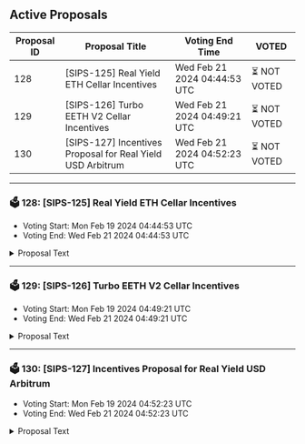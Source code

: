 ## Active Proposals

| Proposal ID | Proposal Title | Voting End Time | VOTED |
|-------------|----------------|-----------------|-------|
| 128 | [SIPS-125] Real Yield ETH Cellar Incentives | Wed Feb 21 2024 04:44:53 UTC | ⏳ NOT VOTED |
| 129 | [SIPS-126] Turbo EETH V2 Cellar Incentives | Wed Feb 21 2024 04:49:21 UTC | ⏳ NOT VOTED |
| 130 | [SIPS-127] Incentives Proposal for Real Yield USD Arbitrum | Wed Feb 21 2024 04:52:23 UTC | ⏳ NOT VOTED |

---

### 🗳 128: [SIPS-125] Real Yield ETH Cellar Incentives
- Voting Start: Mon Feb 19 2024 04:44:53 UTC
- Voting End: Wed Feb 21 2024 04:44:53 UTC

<details>
<summary>Proposal Text</summary>
 
This proposal is intended to authorize a one-time transfer of 180,000 SOMM from the community pool to the CellarStaking contract, which is used to incentivize Real Yield ETH cellar depositors on Ethereum Mainnet.nnSee the corresponding forum post for more details: https://community.sommelier.finance/t/sips-125-upcoming-real-yield-eth-liquidity-mining-incentives-proposal/1272
</details>

---

### 🗳 129: [SIPS-126] Turbo EETH V2 Cellar Incentives
- Voting Start: Mon Feb 19 2024 04:49:21 UTC
- Voting End: Wed Feb 21 2024 04:49:21 UTC

<details>
<summary>Proposal Text</summary>
 
This proposal is intended to authorize a one-time transfer of 175,000 SOMM from the community pool to the CellarStaking contract, which is used to incentivize Turbo EETH V2 cellar depositors on Ethereum Mainnet.nnSee the corresponding forum post for more details: https://community.sommelier.finance/t/sips-126-upcoming-turbo-eethv2-liquidity-mining-incentives-proposal/1273
</details>

---

### 🗳 130: [SIPS-127] Incentives Proposal for Real Yield USD Arbitrum
- Voting Start: Mon Feb 19 2024 04:52:23 UTC
- Voting End: Wed Feb 21 2024 04:52:23 UTC

<details>
<summary>Proposal Text</summary>
 
This proposal is intended to authorize a one-time transfer of 250,000 SOMM from the community pool to a multisig address, which will forward the funds to the staking contract on Arbitrum to incentivize Real Yield ETH Cellar depositors.nnSee the corresponding forum post for more details: https://community.sommelier.finance/t/sips-127-upcoming-real-yield-usd-arbitrum-deployment-liquidity-mining-incentives-proposal/1274
</details>

